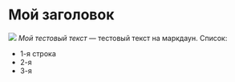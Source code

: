 # Мой заголовок
![](https://i.ytimg.com/vi/Ff0Mxn5bFl8/maxresdefault.jpg)
*Мой тестовый текст* — тестовый текст на маркдаун.
Список:
* 1-я строка
* 2-я
* 3-я